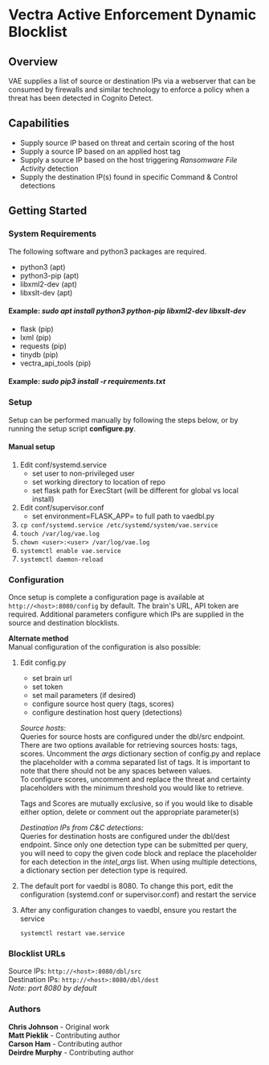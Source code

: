 # Vectra Active Enforcement Dynamic Blocklist
## Overview
VAE supplies a list of source or destination IPs via a webserver that can be consumed 
by firewalls and similar technology to enforce a policy when a threat has been detected 
in Cognito Detect.

## Capabilities
* Supply source IP based on threat and certain scoring of the host
* Supply a source IP based on an applied host tag
* Supply a source IP based on the host triggering *Ransomware File Activity* detection
* Supply the destination IP(s) found in specific Command & Control detections

## Getting Started

### System Requirements
The following software and python3 packages are required.
* python3 (apt)
* python3-pip (apt)
* libxml2-dev (apt)
* libxslt-dev (apt)  
#### Example: *sudo apt install python3 python-pip libxml2-dev libxslt-dev*
* flask (pip)
* lxml (pip)
* requests (pip)
* tinydb (pip)
* vectra\_api\_tools (pip)  
#### Example: *sudo pip3 install -r requirements.txt*

### Setup
Setup can be performed manually by following the steps below, or by running the setup
script **configure.py**.

#### Manual setup
1. Edit conf/systemd.service
    - set user to non-privileged user
    - set working directory to location of repo
    - set flask path for ExecStart (will be different for global vs local install)
2.  Edit conf/supervisor.conf
    - set environment=FLASK_APP= to full path to vaedbl.py
3. ```cp conf/systemd.service /etc/systemd/system/vae.service```
4. ```touch /var/log/vae.log```
5. ```chown <user>:<user> /var/log/vae.log```   
6. ```systemctl enable vae.service```
7. ```systemctl daemon-reload```

### Configuration
Once setup is complete a configuration page is available at ```http://<host>:8080/config```
by default.  The brain's URL, API token are required.  Additional parameters configure
which IPs are supplied in the source and destination blocklists.

**Alternate method**  
Manual configuration of the configuration is also possible:
1. Edit config.py
    - set brain url
    - set token
    - set mail parameters (if desired)
    - configure source host query (tags, scores)
    - configure destination host query (detections)

    *Source hosts:*   
    Queries for source hosts are configured under the dbl/src endpoint.
    There are two options available for retrieving sources hosts: tags, scores.
    Uncomment the *args* dictionary section of config.py and replace the
    <tags> placeholder with a comma separated list of tags. It is important to note
    that there should not be any spaces between values.  
    To configure scores, uncomment and replace the threat and certainty placeholders with the minimum 
    threshold you would like to retrieve.
    
    Tags and Scores are mutually exclusive, so if you would like to disable either option,
    delete or comment out the appropriate parameter(s)
    
    *Destination IPs from C&C detections:*   
    Queries for destination hosts are configured under the
    dbl/dest endpoint. Since only one detection type can be submitted per query,
    you will need to copy the given code block and replace the <detection type> placeholder
    for each detection in the *intel_args* list. When using multiple detections, a dictionary section per
    detection type is required.

2. The default port for vaedbl is 8080. To change this port, edit the configuration 
(systemd.conf or supervisor.conf) and restart the service

3. After any configuration changes to vaedbl, ensure you restart the service  
    ```
    systemctl restart vae.service
    ```
### Blocklist URLs
Source IPs: ```http://<host>:8080/dbl/src```  
Destination IPs: ```http://<host>:8080/dbl/dest```  
*Note: port 8080 by default*  

### Authors

**Chris Johnson** - Original work  
**Matt Pieklik** - Contributing author  
**Carson Ham** - Contributing author  
**Deirdre Murphy** - Contributing author  
